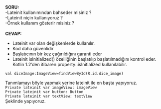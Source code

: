 **SORU:** <br>
-Lateinit kullanımından bahseder misiniz ? <br>
-Lateinit niçin kullanıyoruz ? <br>
-Örnek kullanım gösterir misiniz ? <br> <br>
**CEVAP:** <br>
- Lateinit var olan değişkenlerde kullanılır. <br>
-	Kod daha güvenlidir <br>
-	Başlatıcının bir kez çağırıldığını garanti eder <br>
-	Lateinit isInitialized() özelliğinin başlatılıp başlatılmadığını kontrol eder. Kotlin 1.2’den itibaren property::isInitialized kullanılabilir. <br>

``` val diceImage:ImageView=findViewById(R.id.dice_image) ```

Tanımlamayı böyle yapmak yerine lateinit ile en başta yapıyoruz. <br>
``` Private lateinit var imageView: imageView ``` <br>
``` Private lateinit var button: Button ``` <br>
``` Private lateinit var textView: textView ``` <br>
Şeklinde yapıyoruz. <br>
